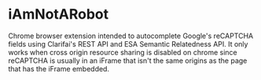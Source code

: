 # iAmNotARobot
Chrome browser extension intended to autocomplete Google's reCAPTCHA fields
using Clarifai's REST API and ESA Semantic Relatedness API. It only works when
cross origin resource sharing is disabled on chrome since reCAPTCHA is usually 
in an iFrame that isn't the same origins as the page that has the iFrame embedded.
